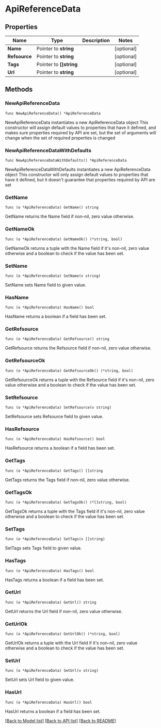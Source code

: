 # ApiReferenceData

## Properties

Name | Type | Description | Notes
------------ | ------------- | ------------- | -------------
**Name** | Pointer to **string** |  | [optional] 
**Refsource** | Pointer to **string** |  | [optional] 
**Tags** | Pointer to **[]string** |  | [optional] 
**Url** | Pointer to **string** |  | [optional] 

## Methods

### NewApiReferenceData

`func NewApiReferenceData() *ApiReferenceData`

NewApiReferenceData instantiates a new ApiReferenceData object
This constructor will assign default values to properties that have it defined,
and makes sure properties required by API are set, but the set of arguments
will change when the set of required properties is changed

### NewApiReferenceDataWithDefaults

`func NewApiReferenceDataWithDefaults() *ApiReferenceData`

NewApiReferenceDataWithDefaults instantiates a new ApiReferenceData object
This constructor will only assign default values to properties that have it defined,
but it doesn't guarantee that properties required by API are set

### GetName

`func (o *ApiReferenceData) GetName() string`

GetName returns the Name field if non-nil, zero value otherwise.

### GetNameOk

`func (o *ApiReferenceData) GetNameOk() (*string, bool)`

GetNameOk returns a tuple with the Name field if it's non-nil, zero value otherwise
and a boolean to check if the value has been set.

### SetName

`func (o *ApiReferenceData) SetName(v string)`

SetName sets Name field to given value.

### HasName

`func (o *ApiReferenceData) HasName() bool`

HasName returns a boolean if a field has been set.

### GetRefsource

`func (o *ApiReferenceData) GetRefsource() string`

GetRefsource returns the Refsource field if non-nil, zero value otherwise.

### GetRefsourceOk

`func (o *ApiReferenceData) GetRefsourceOk() (*string, bool)`

GetRefsourceOk returns a tuple with the Refsource field if it's non-nil, zero value otherwise
and a boolean to check if the value has been set.

### SetRefsource

`func (o *ApiReferenceData) SetRefsource(v string)`

SetRefsource sets Refsource field to given value.

### HasRefsource

`func (o *ApiReferenceData) HasRefsource() bool`

HasRefsource returns a boolean if a field has been set.

### GetTags

`func (o *ApiReferenceData) GetTags() []string`

GetTags returns the Tags field if non-nil, zero value otherwise.

### GetTagsOk

`func (o *ApiReferenceData) GetTagsOk() (*[]string, bool)`

GetTagsOk returns a tuple with the Tags field if it's non-nil, zero value otherwise
and a boolean to check if the value has been set.

### SetTags

`func (o *ApiReferenceData) SetTags(v []string)`

SetTags sets Tags field to given value.

### HasTags

`func (o *ApiReferenceData) HasTags() bool`

HasTags returns a boolean if a field has been set.

### GetUrl

`func (o *ApiReferenceData) GetUrl() string`

GetUrl returns the Url field if non-nil, zero value otherwise.

### GetUrlOk

`func (o *ApiReferenceData) GetUrlOk() (*string, bool)`

GetUrlOk returns a tuple with the Url field if it's non-nil, zero value otherwise
and a boolean to check if the value has been set.

### SetUrl

`func (o *ApiReferenceData) SetUrl(v string)`

SetUrl sets Url field to given value.

### HasUrl

`func (o *ApiReferenceData) HasUrl() bool`

HasUrl returns a boolean if a field has been set.


[[Back to Model list]](../README.md#documentation-for-models) [[Back to API list]](../README.md#documentation-for-api-endpoints) [[Back to README]](../README.md)



